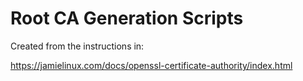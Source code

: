 # Root CA Generation Scripts

Created from the instructions in:

https://jamielinux.com/docs/openssl-certificate-authority/index.html
